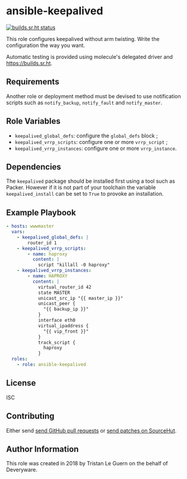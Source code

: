 # ansible-keepalived

[![builds.sr.ht status](https://builds.sr.ht/~tleguern/ansible-role-keepalived.svg)](https://builds.sr.ht/~tleguern/ansible-role-keepalived?)

This role configures keepalived without arm twisting. Write the configuration the way you want.

Automatic testing is provided using molecule's delegated driver and <https://builds.sr.ht>.

## Requirements

Another role or deployment method must be devised to use notification scripts such as `notify_backup`, `notify_fault` and `notify_master`.

## Role Variables

* `keepalived_global_defs`: configure the `global_defs` block ;
* `keepalived_vrrp_scripts`: configure one or more `vrrp_script` ;
* `keepalived_vrrp_instances`: configure one or more `vrrp_instance`.

## Dependencies

The `keepalived` package should be installed first using a tool such as Packer.
However if it is not part of your toolchain the variable `keepalived_install` can be set to `True` to provoke an installation.

## Example Playbook

```yaml
- hosts: wwwmaster
  vars:
    - keepalived_global_defs: |
        router_id 1
    - keepalived_vrrp_scripts:
        - name: haproxy
          content: |
            script "killall -0 haproxy"
    - keepalived_vrrp_instances:
        - name: HAPROXY
          content: |
            virtual_router_id 42
            state MASTER
            unicast_src_ip "{{ master_ip }}"
            unicast_peer {
              "{{ backup_ip }}"
            }
            interface eth0
            virtual_ipaddress {
              "{{ vip_front }}"
            }
            track_script {
              haproxy
            }
  roles:
    - role: ansible-keepalived
```

## License

ISC

## Contributing

Either send [send GitHub pull requests](https://github.com/tleguern/ansible-role-keepalived) or [send patches on SourceHut](https://lists.sr.ht/~tleguern/misc).

## Author Information

This role was created in 2018 by Tristan Le Guern on the behalf of Deveryware.
